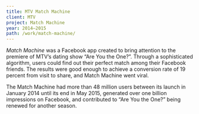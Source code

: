 ```yaml
---
title: MTV Match Machine
client: MTV
project: Match Machine
year: 2014–2015
path: /work/match-machine/
---
```


*Match Machine* was a Facebook app created to bring attention to the premiere of MTV’s dating show “Are You the One?”. Through a sophisticated algorithm, users could find out their perfect match among their Facebook friends. The results were good enough to achieve a conversion rate of 19 percent from visit to share, and Match Machine went viral.

The Match Machine had more than 48 million users between its launch in January 2014 until its end in May 2015, generated over one billion impressions on Facebook, and contributed to “Are You the One?” being renewed for another season.
